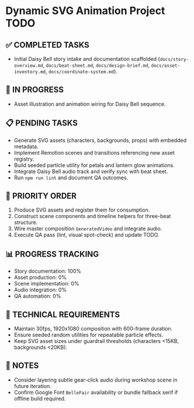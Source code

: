 # Dynamic SVG Animation Project TODO

## ✅ COMPLETED TASKS
- Initial Daisy Bell story intake and documentation scaffolded (`docs/story-overview.md`, `docs/beat-sheet.md`, `docs/design-brief.md`, `docs/asset-inventory.md`, `docs/coordinate-system.md`).

## 🔄 IN PROGRESS
- Asset illustration and animation wiring for Daisy Bell sequence.

## 📋 PENDING TASKS
- Generate SVG assets (characters, backgrounds, props) with embedded metadata.
- Implement Remotion scenes and transitions referencing new asset registry.
- Build seeded particle utility for petals and lantern glow animations.
- Integrate Daisy Bell audio track and verify sync with beat sheet.
- Run `npm run lint` and document QA outcomes.

## 🎯 PRIORITY ORDER
1. Produce SVG assets and register them for consumption.
2. Construct scene components and timeline helpers for three-beat structure.
3. Wire master composition `GeneratedVideo` and integrate audio.
4. Execute QA pass (lint, visual spot-check) and update TODO.

## 📊 PROGRESS TRACKING
- Story documentation: 100%
- Asset production: 0%
- Scene implementation: 0%
- Audio integration: 0%
- QA automation: 0%

## 🔧 TECHNICAL REQUIREMENTS
- Maintain 30fps, 1920x1080 composition with 600-frame duration.
- Ensure seeded random utilities for repeatable particle effects.
- Keep SVG asset sizes under guardrail thresholds (characters <15KB, backgrounds <20KB).

## 📝 NOTES
- Consider layering subtle gear-click audio during workshop scene in future iteration.
- Confirm Google Font `BelleFair` availability or bundle fallback serif if offline build required.
